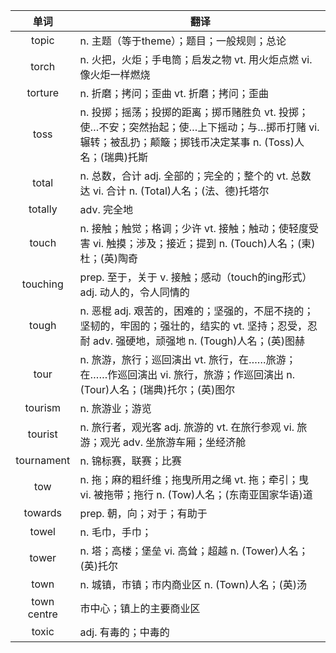 |单词|翻译  |
|:--:|--| 
|	topic  		|		n. 主题（等于theme）；题目；一般规则；总论	|		
|	torch  		|		n. 火把，火炬；手电筒；启发之物 vt. 用火炬点燃 vi. 像火炬一样燃烧	|		
|	torture  		|		n. 折磨；拷问；歪曲 vt. 折磨；拷问；歪曲	|		
|	toss  		|		n. 投掷；摇荡；投掷的距离；掷币赌胜负 vt. 投掷；使…不安；突然抬起；使…上下摇动；与…掷币打赌 vi. 辗转；被乱扔；颠簸；掷钱币决定某事 n. (Toss)人名；(瑞典)托斯	|		
|	total  		|		n. 总数，合计 adj. 全部的；完全的；整个的 vt. 总数达 vi. 合计 n. (Total)人名；(法、德)托塔尔	|		
|	totally  		|		adv. 完全地	|		
|	touch  		|		n. 接触；触觉；格调；少许 vt. 接触；触动；使轻度受害 vi. 触摸；涉及；接近；提到 n. (Touch)人名；(柬)杜；(英)陶奇	|		
|	touching  		|		prep. 至于，关于 v. 接触；感动（touch的ing形式） adj. 动人的，令人同情的	|		
|	tough  		|		n. 恶棍 adj. 艰苦的，困难的；坚强的，不屈不挠的；坚韧的，牢固的；强壮的，结实的 vt. 坚持；忍受，忍耐 adv. 强硬地，顽强地 n. (Tough)人名；(英)图赫	|		
|	tour  		|		n. 旅游，旅行；巡回演出 vt. 旅行，在……旅游；在……作巡回演出 vi. 旅行，旅游；作巡回演出 n. (Tour)人名；(瑞典)托尔；(英)图尔	|		
|	tourism  		|		n. 旅游业；游览	|		
|	tourist  		|		n. 旅行者，观光客 adj. 旅游的 vt. 在旅行参观 vi. 旅游；观光 adv. 坐旅游车厢；坐经济舱	|		
|	tournament  		|		n. 锦标赛，联赛；比赛	|		
|	tow  		|		n. 拖；麻的粗纤维；拖曳所用之绳 vt. 拖；牵引；曳 vi. 被拖带；拖行 n. (Tow)人名；(东南亚国家华语)道	|		
|	towards  		|		prep. 朝，向；对于；有助于	|		
|	towel  		|		n. 毛巾，手巾；	|		
|	tower  		|		n. 塔；高楼；堡垒 vi. 高耸；超越 n. (Tower)人名；(英)托尔	|		
|	town  		|		n. 城镇，市镇；市内商业区 n. (Town)人名；(英)汤	|		
|	town centre  		|		市中心；镇上的主要商业区	|		
|	toxic  		|		adj. 有毒的；中毒的	|		
